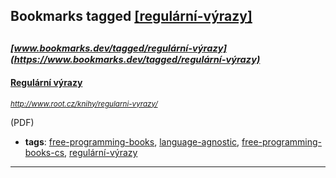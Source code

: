 ## Bookmarks tagged [[regulární-výrazy]](https://www.bookmarks.dev?q=[regulární-výrazy])

_<sup><sup>[www.bookmarks.dev/tagged/regulární-výrazy](https://www.bookmarks.dev/tagged/regulární-výrazy)</sup></sup>_
---
#### [Regulární výrazy](http://www.root.cz/knihy/regularni-vyrazy/)
_<sup>http://www.root.cz/knihy/regularni-vyrazy/</sup>_

(PDF)
* **tags**: [free-programming-books](../tagged/free-programming-books.md), [language-agnostic](../tagged/language-agnostic.md), [free-programming-books-cs](../tagged/free-programming-books-cs.md), [regulární-výrazy](../tagged/regulární-výrazy.md)
---
